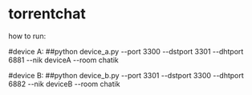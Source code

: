 # torrentchat

how to run:

#device A:
##python device_a.py --port 3300 --dstport 3301 --dhtport 6881 --nik deviceA --room chatik

#device B:
##python device_b.py --port 3301 --dstport 3300 --dhtport 6882 --nik deviceB --room chatik



